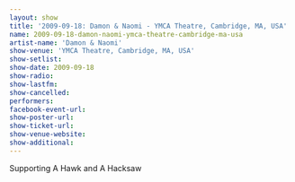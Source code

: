 ```yaml
---
layout: show
title: '2009-09-18: Damon & Naomi - YMCA Theatre, Cambridge, MA, USA'
name: 2009-09-18-damon-naomi-ymca-theatre-cambridge-ma-usa
artist-name: 'Damon & Naomi'
show-venue: 'YMCA Theatre, Cambridge, MA, USA'
show-setlist: 
show-date: 2009-09-18
show-radio: 
show-lastfm: 
show-cancelled: 
performers: 
facebook-event-url: 
show-poster-url: 
show-ticket-url: 
show-venue-website: 
show-additional: 
---
```


Supporting A Hawk and A Hacksaw